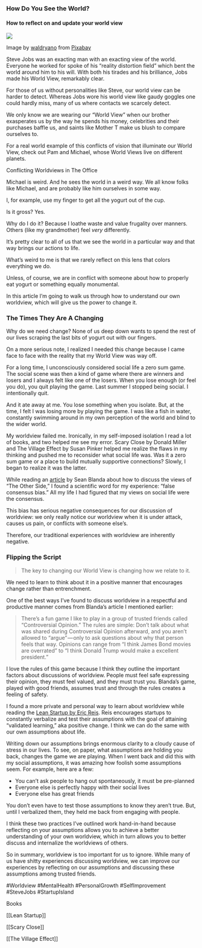 ### How Do You See the World?

#### How to reflect on and update your world view

![](https://cdn-images-1.medium.com/max/1600/1*0tTpw09GKNaD3vkATeO79Q.jpeg)

Image by [waldryano](https://pixabay.com/users/waldryano-309781/?utm_source=link-attribution&utm_medium=referral&utm_campaign=image&utm_content=1249665) from [Pixabay](https://pixabay.com/?utm_source=link-attribution&utm_medium=referral&utm_campaign=image&utm_content=1249665)

Steve Jobs was an exacting man with an exacting view of the world. Everyone he worked for spoke of his “reality distortion field” which bent the world around him to his will. With both his tirades and his brilliance, Jobs made his World View, remarkably clear.

For those of us without personalities like Steve, our world view can be harder to detect. Whereas Jobs wore his world view like gaudy goggles one could hardly miss, many of us where contacts we scarcely detect.

We only know we are wearing our “World View” when our brother exasperates us by the way he spends his money, celebrities and their purchases baffle us, and saints like Mother T make us blush to compare ourselves to.

For a real world example of this conflicts of vision that illuminate our World View, check out Pam and Michael, whose World Views live on different planets.

Conflicting Worldviews in The Office

Michael is weird. And he sees the world in a weird way. We all know folks like Michael, and are probably like him ourselves in some way.

I, for example, use my finger to get all the yogurt out of the cup.

Is it gross? Yes.

Why do I do it? Because I loathe waste and value frugality over manners. Others (like my grandmother) feel _very_ differently.

It’s pretty clear to all of us that we see the world in a particular way and that way brings our actions to life.

What’s weird to me is that we rarely reflect on this lens that colors everything we do.

Unless, of course, we are in conflict with someone about how to properly eat yogurt or something equally monumental.

In this article I’m going to walk us through how to understand our own worldview, which will give us the power to change it.

### The Times They Are A Changing

Why do we need change? None of us deep down wants to spend the rest of our lives scraping the last bits of yogurt out with our fingers.

On a more serious note, I realized I needed this change because I came face to face with the reality that my World View was way off.

For a long time, I unconsciously considered social life a zero sum game. The social scene was then a kind of game where there are winners and losers and I always felt like one of the losers. When you lose enough (or feel you do), you quit playing the game. Last summer I stopped being social. I intentionally quit.

And it ate away at me. You lose something when you isolate. But, at the time, I felt I was losing more by playing the game. I was like a fish in water, constantly swimming around in my own perception of the world and blind to the wider world.

My worldview failed me. Ironically, in my self-imposed isolation I read a lot of books, and two helped me see my error. Scary Close by Donald Miller and The Village Effect by Susan Pinker helped me realize the flaws in my thinking and pushed me to reconsider what social life was. Was it a zero sum game or a place to build mutually supportive connections? Slowly, I began to realize it was the latter.

While reading an [article](https://medium.com/@SeanBlanda/the-other-side-is-not-dumb-2670c1294063) by Sean Blanda about how to discuss the views of “The Other Side,” I found a scientific word for my experience: “false consensus bias.” All my life I had figured that my views on social life were the consensus.

This bias has serious negative consequences for our discussion of worldview: we only really notice our worldview when it is under attack, causes us pain, or conflicts with someone else’s.

Therefore, our traditional experiences with worldview are inherently negative.

### Flipping the Script

> The key to changing our World View is changing how we relate to it.

We need to learn to think about it in a positive manner that encourages change rather than entrenchment.

One of the best ways I’ve found to discuss worldview in a respectful and productive manner comes from Blanda’s article I mentioned earlier:

> There’s a fun game I like to play in a group of trusted friends called “Controversial Opinion.” The rules are simple: Don’t talk about what was shared during Controversial Opinion afterward, and you aren’t allowed to “argue” — only to ask questions about why that person feels that way. Opinions can range from “I think James Bond movies are overrated” to “I think Donald Trump would make a excellent president.”

I love the rules of this game because I think they outline the important factors about discussions of worldview. People must feel safe expressing their opinion, they must feel valued, and they must trust you. Blanda’s game, played with good friends, assumes trust and through the rules creates a feeling of safety.

I found a more private and personal way to learn about worldview while reading the [Lean Startup by Eric Reis](https://www.amazon.com/Lean-Startup-Entrepreneurs-Continuous-Innovation/dp/0307887898). Reis encourages startups to constantly verbalize and test their assumptions with the goal of attaining “validated learning,” aka positive change. I think we can do the same with our own assumptions about life.

Writing down our assumptions brings enormous clarity to a cloudy cause of stress in our lives. To see, on paper, what assumptions are holding you back, changes the game we are playing. When I went back and did this with my social assumptions, it was amazing how foolish some assumptions seem. For example, here are a few:

-   You can’t ask people to hang out spontaneously, it must be pre-planned
-   Everyone else is perfectly happy with their social lives
-   Everyone else has great friends

You don’t even have to test those assumptions to know they aren’t true. But, until I verbalized them, they held me back from engaging with people.

I think these two practices I’ve outlined work hand-in-hand because reflecting on your assumptions allows you to achieve a better understanding of your own worldview, which in turn allows you to better discuss and internalize the worldviews of others.

So in summary, worldview is too important for us to ignore. While many of us have shitty experiences discussing worldview, we can improve our experiences by reflecting on our assumptions and discussing these assumptions among trusted friends.

#Worldview #MentalHealth #PersonalGrowth #SelfImprovement #SteveJobs #StartupIsland 

Books

[[Lean Startup]]

[[Scary Close]]

[[The Village Effect]]


